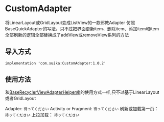 # CustomAdapter
将LinearLayout或GridLayout变成ListView的一款邪教Adapter
仿照BaseQuickAdapter的写法，只不过把界面更新item、删除item、添加item和item全部刷新的逻辑全部替换成了addView或removeView系列的方法

## 导入方式
`implementation 'com.suika:CustomAdapter:1.0.2'`

## 使用方法
和[BaseRecyclerViewAdapterHelper库](https://github.com/CymChad/BaseRecyclerViewAdapterHelper)的使用方式一样,只不过基于LinearLayout或者GridLayout

Adapter:
`待ってください`
Activity or Fragment:
`待ってください`
刷新或加载第一页：
`待ってください`
上拉加载：
`待ってください`



